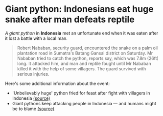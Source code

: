 # Giant python: Indonesians eat huge snake after man defeats reptile

*A giant python* in **Indonesia** met an unfortunate end when it was eaten after it lost a battle with a local man.

> Robert Nababan, security guard, encountered the snake on a palm oil plantation road in Sumatra's Batang Gansal district on Saturday.
Mr Nababan tried to catch the python, reports say, which was 7.8m (26ft) long.
It attacked him, and man and reptile fought until Mr Nababan killed it with the help of some villagers.
The guard survived with serious injuries.

Here's some additional information about the event:
* 'Unbelievably huge' python fried for feast after fight with villagers in Indonesia [(source)](http://news.sky.com/story/unbelievably-huge-python-fried-for-feast-after-fight-with-villagers-in-indonesia-11067606)
* Giant pythons keep attacking people in Indonesia — and humans might be to blame [(source)](https://www.washingtonpost.com/news/worldviews/wp/2017/10/04/giant-pythons-keep-attacking-indonesian-people-and-people-might-be-to-blame/?utm_term=.d9622c22b1a7)
